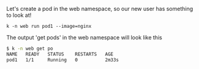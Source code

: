 
Let's create a pod in the web namespace, so our new user has something to look at!

`k -n web run pod1 --image=nginx`

The output 'get pods' in the web namespace will look like this
```bash
$ k -n web get po
NAME   READY   STATUS    RESTARTS   AGE
pod1   1/1     Running   0          2m33s
```